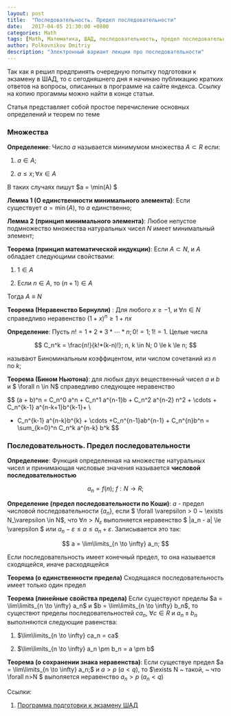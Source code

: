 ```yaml
---
layout: post
title:  "Последовательность. Предел последовательности"
date:   2017-04-05 21:30:00 +0800
categories: Math
tags: [Math, Математика, ШАД, последовательность, предел последовательности]
author: Polkovnikov Dmitriy
description: "Электронный вариант лекции про последовательности"
---
```


Так как я решил предпринять очередную попытку подготовки к экзамену в ШАД,
то с сегодняшнего дня я начинаю публикацию кратких ответов на вопросы, описанных в программе на сайте яндекса.
Ссылку на копию прогаммы можно найти в конце статьи.

Статья представляет собой простое перечисление основных определений и теорем по теме

### Множества
<script type="text/x-mathjax-config"> MathJax.Hub.Config({tex2jax: {inlineMath: [['$','$'], ['\\(','\\)']]}}); </script>
<script type="text/javascript" async src="https://cdn.mathjax.org/mathjax/latest/MathJax.js?config=TeX-AMS_CHTML"> </script>


**Определение**: Число $a$ называется минимумом множества $A \subset R$ если:

1) $a \in A$;

2) $a \le x; \forall x \in A$

В таких случаях пишут $a = \min(A) $

**Лемма 1 (О единственности минимального элемента)**: Если существует $a=\min(A)$, то $a$ единственно;

**Лемма 2 (принцип минимального элемента)**: Любое непустое подмножество множества натуральных чисел $N$ имеет минимальный элемент;

**Теорема (принцип математической индукции)**: Если $A \subset N$, и $A$ обладает следующими свойствами:

1) $1 \in A$

2) Если $n \in A$, то $(n+1) \in A$

Тогда $A \equiv N$

**Теорема (Неравенство Бернулли)** : Для любого $x \ge -1$, и $\forall n \in N$ справедливо неравенство $(1+x)^n \ge 1+nx$

**Определение**: Пусть $n! = 1 * 2 * 3 * \cdots * n;   0! = 1;   1! = 1$. Целые числа

$$
C_n^k = \frac{n!}{k!*(k-n)!};   n, k \in N;   0 \le k \le n;
$$

называют Биноминальным коэффицентом, или числом сочетаний из $n$ по $k$;

**Теорема (Бином Ньютона)**: для любых двух вещественный чисел $a$ и $b$ и $ \forall n \in N$ справедливо следующее неравенство

$$
(a + b)^n = C_n^0 a^n + C_n^1 a^{n-1}b + C_n^2 a^{n-2} n^2 + \cdots + C_n^{k-1} a^{n-k+1}b^{k-1}+ \\
+ C_n^{k-1} a^{n-k}b^{k} + \cdots +C_n^{n-1}ab^{n-1} + C_n^{n}b^n = \sum_{k=0}^n C_n^k a^{n-k} b^k
$$

### Последовательность. Предел последовательности

**Определение**: Функция определенная на множестве натуральных чисел и принимающая числовые значения называется **числовой последовательностью**

$$
a_n = f(n);~ f:N \to R;
$$

**Определение (предел последовательности по Коши)**: $a$ - предел числовой последовательности $\{a_n\}$,
если $ \forall \varepsilon > 0 ~ \exists N_\varepsilon \in N$, что $\forall n > N_\varepsilon$ выполняется неравенство
$ |a_n - a| \le \varepsilon $ или $a_n - \varepsilon \le a \le a_n + \varepsilon$. Записывается это так:

$$
a = \lim\limits_{n \to \infty} a_n;
$$

Если последовательность имеет конечный предел, то она называется сходящейся, иначе расходящейся

**Теорема (о единственности предела)** Сходящаяся последовательность имеет только один предел

**Теорема (линейные свойства предела)** Если существуют пределы $a = \lim\limits_{n \to \infty} a_n$ и
 $b = \lim\limits_{n \to \infty} b_n$, то существют пределы последовательностей ${ca_n},~ \forall c \in R$ и ${a_n \pm b_n}$
 выполняются следующие равенства:

1) $\lim\limits_{n \to \infty} ca_n = ca$

2) $\lim\limits_{n \to \infty} a_n \pm b_n = a \pm b$

**Теорема (о сохранении знака неравенства)**: Если существуе предел $a = \lim\limits_{n \to \infty} a_n;$ и
$a>p~(a<q)$, то $\exists N ~ такой, ~ что \forall n>N $ выполяется неравенство $a_n>p~(a_n<q)$

Ссылки:

1. [Программа подготовки к экзамену ШАД](/files/shad_programm.pdf)